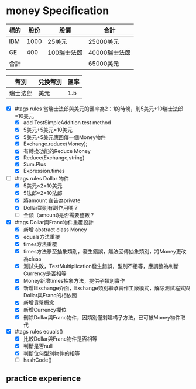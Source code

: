 # money Specification

|標的|股份|股價|合計
|--|--|--|--|
|IBM|1000|25美元|25000美元|
|GE|400|100瑞士法郎|40000瑞士法郎|
|合計|||65000美元|

|幣別|兌換幣別|匯率|
|--|--|--|
|瑞士法郎|美元|1.5|

- [x] #tags rules 當瑞士法郎與美元的匯率為2：1的時候，則5美元+10瑞士法郎=10美元
  - [x] add TestSimpleAddition test method
  - [x] 5美元+5美元=10美元
  - [x] 5美元+5美元應回傳一個Money物件
  - [x] Exchange.reduce(Money);
  - [x] 有轉換功能的Reduce Money
  - [x] Reduce(Exchange,string)
  - [x] Sum.Plus
  - [x] Expression.times
- [ ] #tags rules Dollar 物件
  - [x] 5美元×2=10美元
  - [x] 5法郎×2=10法郎
  - [x] 將amount 宣告為private
  - [x] Dollar類別有副作用嗎？
  - [ ] 金額（amount)是否需要整數？
- [x] #tags Dollar與Franc物件重覆設計
  - [x] 新增 abstract class Money
  - [x] equals方法重覆
  - [x] times方法重覆
  - [x] times方法移至抽象類別，發生錯誤，無法回傳抽象類別，將Money更改為class
  - [x] 測試失敗，TestMultiplication發生錯誤，型別不相等，應調整為判斷Currency是否相等
  - [x] Money新增times抽象方法，提供子類別實作
  - [x] 新增IExchange介面，Exchange類別繼承實作工廠模式，解除測試程式與Dollar與Franc的相依關
  - [X] 新增貨幣概念
  - [x] 新增Currency欄位
  - [X] 刪除Dollar與Franc物件，因類別僅剩建構子方法，已可被Money物件取代
- [x] #tags rules equals()
  - [x] 比較Dollar與Franc物件是否相等
  - [x] 判斷是否null
  - [x] 判斷位何型別物件的相等
  - [ ] hashCode()

## practice experience
